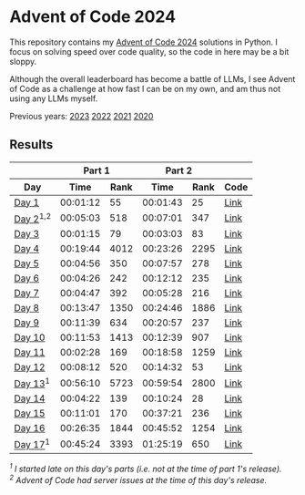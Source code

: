 # Advent of Code 2024

This repository contains my [Advent of Code 2024](https://adventofcode.com/2024) solutions in Python. I focus on solving speed over code quality, so the code in here may be a bit sloppy.

Although the overall leaderboard has become a battle of LLMs, I see Advent of Code as a challenge at how fast I can be on my own, and am thus not using any LLMs myself.

Previous years: [2023](https://github.com/jmerle/advent-of-code-2023) [2022](https://github.com/jmerle/advent-of-code-2022) [2021](https://github.com/jmerle/advent-of-code-2021) [2020](https://github.com/jmerle/advent-of-code-2020)

## Results

<!-- This table is generated by scripts/readme.py, do not update it manually -->
<!-- results-start -->
<table>
    <thead>
        <tr>
            <th></th>
            <th colspan="2">Part 1</th>
            <th colspan="2">Part 2</th>
            <th></th>
        </tr>
        <tr>
            <th>Day</th>
            <th>Time</th>
            <th>Rank</th>
            <th>Time</th>
            <th>Rank</th>
            <th>Code</th>
        </tr>
    </thead>
    <tbody>
        <tr>
            <td><a href="https://adventofcode.com/2024/day/1">Day 1</a></td>
            <td>00:01:12</td>
            <td>55</td>
            <td>00:01:43</td>
            <td>25</td>
            <td><a href="https://github.com/jmerle/advent-of-code-2024/tree/master/src/aoc2024/days/day01">Link</a></td>
        </tr>
        <tr>
            <td><a href="https://adventofcode.com/2024/day/2">Day 2</a><sup>1,2</sup></td>
            <td>00:05:03</td>
            <td>518</td>
            <td>00:07:01</td>
            <td>347</td>
            <td><a href="https://github.com/jmerle/advent-of-code-2024/tree/master/src/aoc2024/days/day02">Link</a></td>
        </tr>
        <tr>
            <td><a href="https://adventofcode.com/2024/day/3">Day 3</a></td>
            <td>00:01:15</td>
            <td>79</td>
            <td>00:03:03</td>
            <td>83</td>
            <td><a href="https://github.com/jmerle/advent-of-code-2024/tree/master/src/aoc2024/days/day03">Link</a></td>
        </tr>
        <tr>
            <td><a href="https://adventofcode.com/2024/day/4">Day 4</a></td>
            <td>00:19:44</td>
            <td>4012</td>
            <td>00:23:26</td>
            <td>2295</td>
            <td><a href="https://github.com/jmerle/advent-of-code-2024/tree/master/src/aoc2024/days/day04">Link</a></td>
        </tr>
        <tr>
            <td><a href="https://adventofcode.com/2024/day/5">Day 5</a></td>
            <td>00:04:56</td>
            <td>350</td>
            <td>00:07:57</td>
            <td>278</td>
            <td><a href="https://github.com/jmerle/advent-of-code-2024/tree/master/src/aoc2024/days/day05">Link</a></td>
        </tr>
        <tr>
            <td><a href="https://adventofcode.com/2024/day/6">Day 6</a></td>
            <td>00:04:26</td>
            <td>242</td>
            <td>00:12:12</td>
            <td>235</td>
            <td><a href="https://github.com/jmerle/advent-of-code-2024/tree/master/src/aoc2024/days/day06">Link</a></td>
        </tr>
        <tr>
            <td><a href="https://adventofcode.com/2024/day/7">Day 7</a></td>
            <td>00:04:47</td>
            <td>392</td>
            <td>00:05:28</td>
            <td>216</td>
            <td><a href="https://github.com/jmerle/advent-of-code-2024/tree/master/src/aoc2024/days/day07">Link</a></td>
        </tr>
        <tr>
            <td><a href="https://adventofcode.com/2024/day/8">Day 8</a></td>
            <td>00:13:47</td>
            <td>1350</td>
            <td>00:24:46</td>
            <td>1886</td>
            <td><a href="https://github.com/jmerle/advent-of-code-2024/tree/master/src/aoc2024/days/day08">Link</a></td>
        </tr>
        <tr>
            <td><a href="https://adventofcode.com/2024/day/9">Day 9</a></td>
            <td>00:11:39</td>
            <td>634</td>
            <td>00:20:57</td>
            <td>237</td>
            <td><a href="https://github.com/jmerle/advent-of-code-2024/tree/master/src/aoc2024/days/day09">Link</a></td>
        </tr>
        <tr>
            <td><a href="https://adventofcode.com/2024/day/10">Day 10</a></td>
            <td>00:11:53</td>
            <td>1413</td>
            <td>00:12:39</td>
            <td>907</td>
            <td><a href="https://github.com/jmerle/advent-of-code-2024/tree/master/src/aoc2024/days/day10">Link</a></td>
        </tr>
        <tr>
            <td><a href="https://adventofcode.com/2024/day/11">Day 11</a></td>
            <td>00:02:28</td>
            <td>169</td>
            <td>00:18:58</td>
            <td>1259</td>
            <td><a href="https://github.com/jmerle/advent-of-code-2024/tree/master/src/aoc2024/days/day11">Link</a></td>
        </tr>
        <tr>
            <td><a href="https://adventofcode.com/2024/day/12">Day 12</a></td>
            <td>00:08:12</td>
            <td>520</td>
            <td>00:14:32</td>
            <td>53</td>
            <td><a href="https://github.com/jmerle/advent-of-code-2024/tree/master/src/aoc2024/days/day12">Link</a></td>
        </tr>
        <tr>
            <td><a href="https://adventofcode.com/2024/day/13">Day 13</a><sup>1</sup></td>
            <td>00:56:10</td>
            <td>5723</td>
            <td>00:59:54</td>
            <td>2800</td>
            <td><a href="https://github.com/jmerle/advent-of-code-2024/tree/master/src/aoc2024/days/day13">Link</a></td>
        </tr>
        <tr>
            <td><a href="https://adventofcode.com/2024/day/14">Day 14</a></td>
            <td>00:04:22</td>
            <td>139</td>
            <td>00:10:24</td>
            <td>28</td>
            <td><a href="https://github.com/jmerle/advent-of-code-2024/tree/master/src/aoc2024/days/day14">Link</a></td>
        </tr>
        <tr>
            <td><a href="https://adventofcode.com/2024/day/15">Day 15</a></td>
            <td>00:11:01</td>
            <td>170</td>
            <td>00:37:21</td>
            <td>236</td>
            <td><a href="https://github.com/jmerle/advent-of-code-2024/tree/master/src/aoc2024/days/day15">Link</a></td>
        </tr>
        <tr>
            <td><a href="https://adventofcode.com/2024/day/16">Day 16</a></td>
            <td>00:26:35</td>
            <td>1844</td>
            <td>00:45:52</td>
            <td>1254</td>
            <td><a href="https://github.com/jmerle/advent-of-code-2024/tree/master/src/aoc2024/days/day16">Link</a></td>
        </tr>
        <tr>
            <td><a href="https://adventofcode.com/2024/day/17">Day 17</a><sup>1</sup></td>
            <td>00:45:24</td>
            <td>3393</td>
            <td>01:25:19</td>
            <td>650</td>
            <td><a href="https://github.com/jmerle/advent-of-code-2024/tree/master/src/aoc2024/days/day17">Link</a></td>
        </tr>
    </tbody>
</table>

_<sup>1</sup> I started late on this day's parts (i.e. not at the time of part 1's release)._  
_<sup>2</sup> Advent of Code had server issues at the time of this day's release._
<!-- results-end -->
